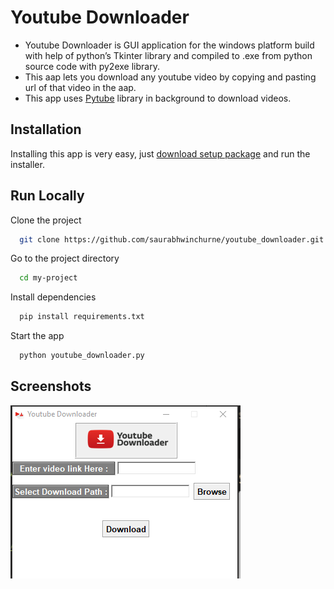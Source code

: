 # Youtube Downloader

- Youtube Downloader is GUI application for the windows platform build with help of python’s Tkinter library and compiled to .exe from python source code with py2exe library.
- This aap lets you download any youtube video by copying and pasting url of that video in the aap.
- This app uses [Pytube](https://pytube.io/en/latest/) library in background to download videos.

## Installation

Installing this app is very easy, just [download setup package](https://github.com/saurabhwinchurne/youtube_downloader/blob/master/Package/Setup.exe) and run the installer.

## Run Locally

Clone the project

```bash
  git clone https://github.com/saurabhwinchurne/youtube_downloader.git
```

Go to the project directory

```bash
  cd my-project
```

Install dependencies

```bash
  pip install requirements.txt
```

Start the app

```bash
  python youtube_downloader.py
```

## Screenshots

![App Screenshot](Package/Capture.png)
